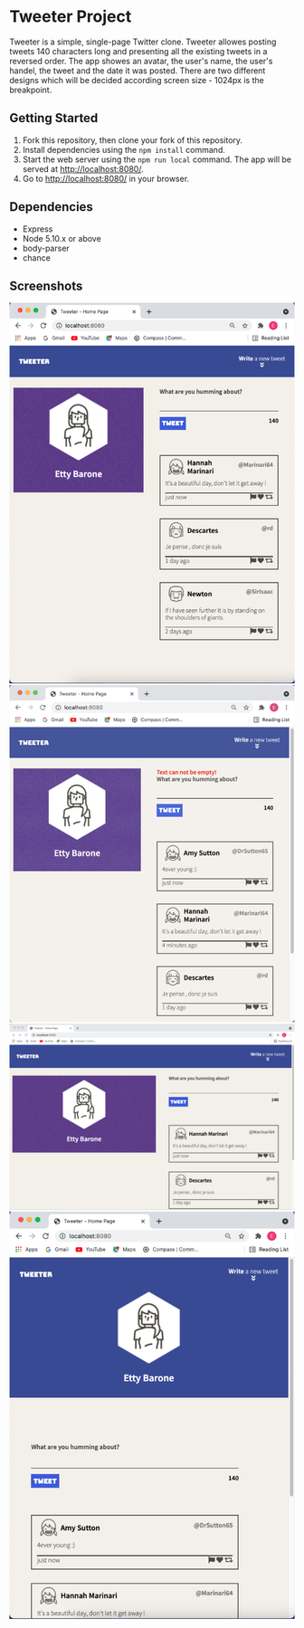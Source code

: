 # Tweeter Project

Tweeter is a simple, single-page Twitter clone.
Tweeter allowes posting tweets 140 characters long and presenting all the existing tweets in a reversed order.
The app showes an avatar, the user's name, the user's handel, the tweet and the date it was posted.
There are two different designs which will be decided according screen size - 1024px is the breakpoint.


## Getting Started

1. Fork this repository, then clone your fork of this repository.
2. Install dependencies using the `npm install` command.
3. Start the web server using the `npm run local` command. The app will be served at <http://localhost:8080/>.
4. Go to <http://localhost:8080/> in your browser.

## Dependencies

- Express
- Node 5.10.x or above
- body-parser
- chance

## Screenshots

!["Twitter screen size 1024px"](docs/App_1024px.png)
!["Twitter empty text error validation"](docs/App_empty_validation.png)
!["Twitter New tweet"](docs/App_tweet.png)
!["Twitter screen size under 1024px"](docs/App_under_1024px.png)
